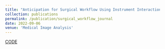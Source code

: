 ```yaml
---
title: "Anticipation for Surgical Workflow Using Instrument Interaction and Recognized Signals"
collection: publications
permalink: /publication/surgical_workflow_journal
date: 2022-09-06
venue: 'Medical Image Analysis'
---
```

[CODE](https://github.com/Flaick/Surgical-Workflow-Anticipation)
